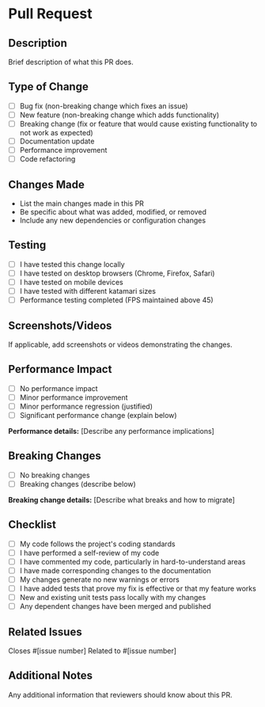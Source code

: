 # Pull Request

## Description
Brief description of what this PR does.

## Type of Change
- [ ] Bug fix (non-breaking change which fixes an issue)
- [ ] New feature (non-breaking change which adds functionality)
- [ ] Breaking change (fix or feature that would cause existing functionality to not work as expected)
- [ ] Documentation update
- [ ] Performance improvement
- [ ] Code refactoring

## Changes Made
- List the main changes made in this PR
- Be specific about what was added, modified, or removed
- Include any new dependencies or configuration changes

## Testing
- [ ] I have tested this change locally
- [ ] I have tested on desktop browsers (Chrome, Firefox, Safari)
- [ ] I have tested on mobile devices
- [ ] I have tested with different katamari sizes
- [ ] Performance testing completed (FPS maintained above 45)

## Screenshots/Videos
If applicable, add screenshots or videos demonstrating the changes.

## Performance Impact
- [ ] No performance impact
- [ ] Minor performance improvement
- [ ] Minor performance regression (justified)
- [ ] Significant performance change (explain below)

**Performance details:**
[Describe any performance implications]

## Breaking Changes
- [ ] No breaking changes
- [ ] Breaking changes (describe below)

**Breaking change details:**
[Describe what breaks and how to migrate]

## Checklist
- [ ] My code follows the project's coding standards
- [ ] I have performed a self-review of my code
- [ ] I have commented my code, particularly in hard-to-understand areas
- [ ] I have made corresponding changes to the documentation
- [ ] My changes generate no new warnings or errors
- [ ] I have added tests that prove my fix is effective or that my feature works
- [ ] New and existing unit tests pass locally with my changes
- [ ] Any dependent changes have been merged and published

## Related Issues
Closes #[issue number]
Related to #[issue number]

## Additional Notes
Any additional information that reviewers should know about this PR.